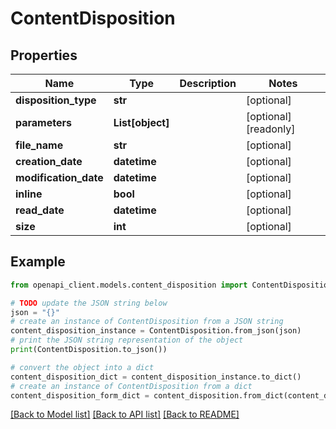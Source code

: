 # ContentDisposition


## Properties

Name | Type | Description | Notes
------------ | ------------- | ------------- | -------------
**disposition_type** | **str** |  | [optional] 
**parameters** | **List[object]** |  | [optional] [readonly] 
**file_name** | **str** |  | [optional] 
**creation_date** | **datetime** |  | [optional] 
**modification_date** | **datetime** |  | [optional] 
**inline** | **bool** |  | [optional] 
**read_date** | **datetime** |  | [optional] 
**size** | **int** |  | [optional] 

## Example

```python
from openapi_client.models.content_disposition import ContentDisposition

# TODO update the JSON string below
json = "{}"
# create an instance of ContentDisposition from a JSON string
content_disposition_instance = ContentDisposition.from_json(json)
# print the JSON string representation of the object
print(ContentDisposition.to_json())

# convert the object into a dict
content_disposition_dict = content_disposition_instance.to_dict()
# create an instance of ContentDisposition from a dict
content_disposition_form_dict = content_disposition.from_dict(content_disposition_dict)
```
[[Back to Model list]](../README.md#documentation-for-models) [[Back to API list]](../README.md#documentation-for-api-endpoints) [[Back to README]](../README.md)


